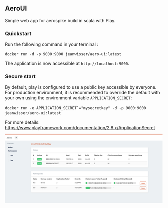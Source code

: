 ## AeroUI

Simple web app for aerospike build in scala with Play.

### Quickstart
Run the following command in your terminal :
```
docker run -d -p 9000:9000 jeanwisser/aero-ui:latest
```

The application is now accessible at `http://localhost:9000`.

### Secure start
By default, play is configured to use a public key accessible by everyone.
For production environment, it is recommended to override the default with your own using the environment variable `APPLICATION_SECRET`:
```
docker run -e APPLICATION_SECRET`="mysecretkey" -d -p 9000:9000 jeanwisser/aero-ui:latest
```
For more details: https://www.playframework.com/documentation/2.8.x/ApplicationSecret

![screenshot](https://raw.githubusercontent.com/jeanwisser/aero-ui/master/assets/aero-ui1.png)
